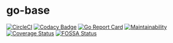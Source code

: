 # go-base

[![CircleCI](https://circleci.com/gh/ThomasObenaus/go-base.svg?style=svg)](https://circleci.com/gh/ThomasObenaus/go-base) [![Codacy Badge](https://api.codacy.com/project/badge/Grade/84485e4eb0c14265aec71f308bced623)](https://www.codacy.com/manual/obenaus.thomas/go-base?utm_source=github.com&utm_medium=referral&utm_content=ThomasObenaus/go-base&utm_campaign=Badge_Grade) [![Go Report Card](https://goreportcard.com/badge/github.com/ThomasObenaus/go-base)](https://goreportcard.com/report/github.com/ThomasObenaus/go-base) [![Maintainability](https://api.codeclimate.com/v1/badges/4e14a24db2133ff47863/maintainability)](https://codeclimate.com/github/ThomasObenaus/go-base/maintainability) [![Coverage Status](https://coveralls.io/repos/github/ThomasObenaus/go-base/badge.svg?branch=master)](https://coveralls.io/github/ThomasObenaus/go-base?branch=master) [![FOSSA Status](https://app.fossa.com/api/projects/git%2Bgithub.com%2FThomasObenaus%2Fgo-base.svg?type=shield)](https://app.fossa.com/projects/git%2Bgithub.com%2FThomasObenaus%2Fgo-base?ref=badge_shield)
